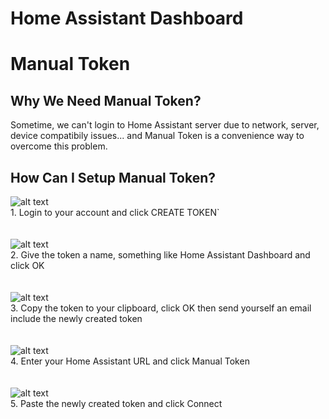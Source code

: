 # Home Assistant Dashboard

# Manual Token

## Why We Need Manual Token?
Sometime, we can't login to Home Assistant server due to network, server, device compatibily issues... and Manual Token is a convenience way to overcome this problem.

## How Can I Setup Manual Token?


![alt text](https://github.com/tuanha2000vn/Home-Assistant-Dashboard/blob/master/manual-token-1.png?raw=true)
<br>1. Login to your account and click CREATE TOKEN`
<br><br><br>
![alt text](https://github.com/tuanha2000vn/Home-Assistant-Dashboard/blob/master/manual-token-2.png?raw=true)
<br>
2. Give the token a name, something like Home Assistant Dashboard and click OK
<br><br><br>
![alt text](https://github.com/tuanha2000vn/Home-Assistant-Dashboard/blob/master/manual-token-3.png?raw=true)
<br>
3. Copy the token to your clipboard, click OK then send yourself an email include the newly created token
<br><br><br>
![alt text](https://github.com/tuanha2000vn/Home-Assistant-Dashboard/blob/master/manual-token-4.png?raw=true)
<br>
4. Enter your Home Assistant URL and click Manual Token
<br><br><br>
![alt text](https://github.com/tuanha2000vn/Home-Assistant-Dashboard/blob/master/manual-token-5.png?raw=true)
<br>
5. Paste the newly created token and click Connect
